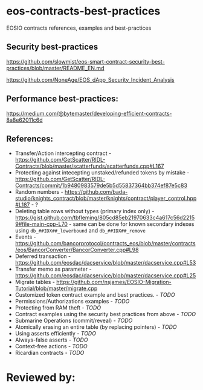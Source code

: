 # eos-contracts-best-practices
EOSIO contracts references, examples and best-practices

## Security best-practices
https://github.com/slowmist/eos-smart-contract-security-best-practices/blob/master/README_EN.md

https://github.com/NoneAge/EOS_dApp_Security_Incident_Analysis

## Performance best-practices:
https://medium.com/@bytemaster/developing-efficient-contracts-8a8e62011c6d

## References:

* Transfer/Action intercepting contract - https://github.com/GetScatter/RIDL-Contracts/blob/master/scatterfunds/scatterfunds.cpp#L167 
* Protecting against intecepting unstaked/refunded tokens by mistake - https://github.com/GetScatter/RIDL-Contracts/commit/1b9480983579de5b5d55837364bb374ef87e5c83
* Random numbers - https://github.com/bada-studio/knights_contract/blob/master/knights/contract/player_control.hpp#L187 - ?
* Deleting table rows without types (primary index only) - https://gist.github.com/tbfleming/805cd85eb21970633c4a617c56d22159#file-main-cpp-L70 - same can be done for known secondary indexes using ```db_##IDX##_lowerbound``` and ```db_##IDX##_remove```
* Events - https://github.com/bancorprotocol/contracts_eos/blob/master/contracts/eos/BancorConverter/BancorConverter.cpp#L98
* Deferred transaction - https://github.com/eosdac/dacservice/blob/master/dacservice.cpp#L53
* Transfer memo as parameter - https://github.com/eosdac/dacservice/blob/master/dacservice.cpp#L25
* Migrate tables - https://github.com/nsjames/EOSIO-Migration-Tutorial/blob/master/migrate.cpp
* Customized token contract example and best practices. - *TODO*
* Permissions/Authorizations examples - *TODO*
* Protecting from RAM theft - *TODO*
* Contract examples using the security best practices from above - *TODO*
* Submarine Operations (commit/reveal) - *TODO*
* Atomically erasing an entire table (by replacing pointers) - *TODO*
* Using asserts efficiently - *TODO*
* Always-false asserts - *TODO*
* Context-free actions - *TODO*
* Ricardian contracts - *TODO*


# Reviewed by:
